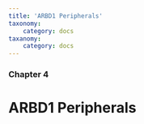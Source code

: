 ```yaml
---
title: 'ARBD1 Peripherals'
taxonomy:
    category: docs
taxanomy:
    category: docs
---
```


### Chapter 4
# ARBD1 Peripherals